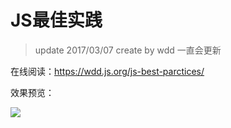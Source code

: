 # JS最佳实践
> update 2017/03/07
> create by wdd
> 一直会更新

在线阅读：https://wdd.js.org/js-best-parctices/

效果预览：

![](http://p3alsaatj.bkt.clouddn.com/20180302102756_kSN8P4_Jietu20180302-102742.jpeg)